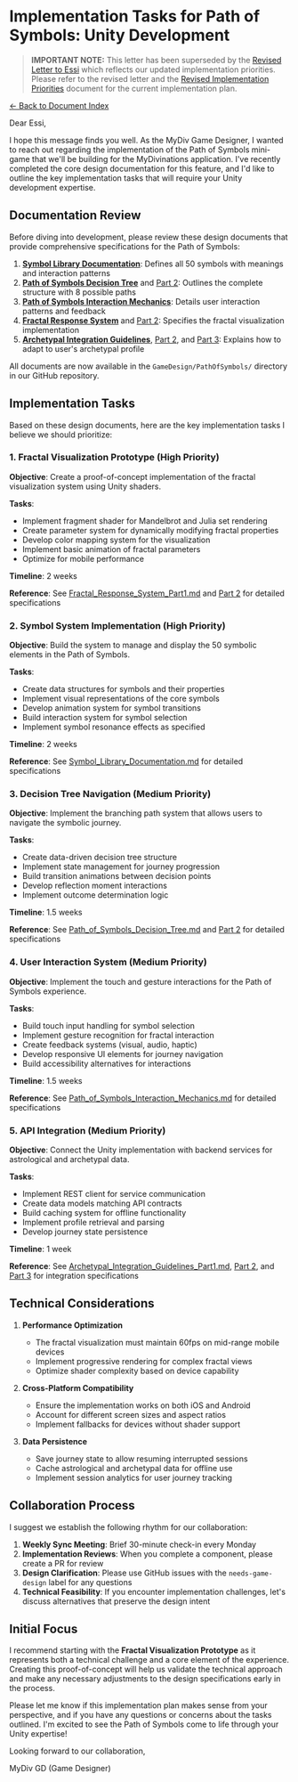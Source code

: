 # Implementation Tasks for Path of Symbols: Unity Development

> **IMPORTANT NOTE:** This letter has been superseded by the [Revised Letter to Essi](Letter_to_Essi_Unity_Developer_Revised.md) which reflects our updated implementation priorities. Please refer to the revised letter and the [Revised Implementation Priorities](Revised_Implementation_Priorities.md) document for the current implementation plan.

[← Back to Document Index](00_Document_Index.md)

Dear Essi,

I hope this message finds you well. As the MyDiv Game Designer, I wanted to reach out regarding the implementation of the Path of Symbols mini-game that we'll be building for the MyDivinations application. I've recently completed the core design documentation for this feature, and I'd like to outline the key implementation tasks that will require your Unity development expertise.

## Documentation Review

Before diving into development, please review these design documents that provide comprehensive specifications for the Path of Symbols:

1. [**Symbol Library Documentation**](Symbol_Library_Documentation.md): Defines all 50 symbols with meanings and interaction patterns
2. [**Path of Symbols Decision Tree**](Path_of_Symbols_Decision_Tree.md) and [Part 2](Path_of_Symbols_Decision_Tree_Part2.md): Outlines the complete structure with 8 possible paths
3. [**Path of Symbols Interaction Mechanics**](Path_of_Symbols_Interaction_Mechanics.md): Details user interaction patterns and feedback
4. [**Fractal Response System**](Fractal_Response_System_Part1.md) and [Part 2](Fractal_Response_System_Part2.md): Specifies the fractal visualization implementation
5. [**Archetypal Integration Guidelines**](Archetypal_Integration_Guidelines_Part1.md), [Part 2](Archetypal_Integration_Guidelines_Part2.md), and [Part 3](Archetypal_Integration_Guidelines_Part3.md): Explains how to adapt to user's archetypal profile

All documents are now available in the `GameDesign/PathOfSymbols/` directory in our GitHub repository.

## Implementation Tasks

Based on these design documents, here are the key implementation tasks I believe we should prioritize:

### 1. Fractal Visualization Prototype (High Priority)

**Objective**: Create a proof-of-concept implementation of the fractal visualization system using Unity shaders.

**Tasks**:
- Implement fragment shader for Mandelbrot and Julia set rendering
- Create parameter system for dynamically modifying fractal properties
- Develop color mapping system for the visualization
- Implement basic animation of fractal parameters
- Optimize for mobile performance

**Timeline**: 2 weeks

**Reference**: See [Fractal_Response_System_Part1.md](Fractal_Response_System_Part1.md) and [Part 2](Fractal_Response_System_Part2.md) for detailed specifications

### 2. Symbol System Implementation (High Priority)

**Objective**: Build the system to manage and display the 50 symbolic elements in the Path of Symbols.

**Tasks**:
- Create data structures for symbols and their properties
- Implement visual representations of the core symbols
- Develop animation system for symbol transitions
- Build interaction system for symbol selection
- Implement symbol resonance effects as specified

**Timeline**: 2 weeks

**Reference**: See [Symbol_Library_Documentation.md](Symbol_Library_Documentation.md) for detailed specifications

### 3. Decision Tree Navigation (Medium Priority)

**Objective**: Implement the branching path system that allows users to navigate the symbolic journey.

**Tasks**:
- Create data-driven decision tree structure
- Implement state management for journey progression
- Build transition animations between decision points
- Develop reflection moment interactions
- Implement outcome determination logic

**Timeline**: 1.5 weeks

**Reference**: See [Path_of_Symbols_Decision_Tree.md](Path_of_Symbols_Decision_Tree.md) and [Part 2](Path_of_Symbols_Decision_Tree_Part2.md) for detailed specifications

### 4. User Interaction System (Medium Priority)

**Objective**: Implement the touch and gesture interactions for the Path of Symbols experience.

**Tasks**:
- Build touch input handling for symbol selection
- Implement gesture recognition for fractal interaction
- Create feedback systems (visual, audio, haptic)
- Develop responsive UI elements for journey navigation
- Build accessibility alternatives for interactions

**Timeline**: 1.5 weeks

**Reference**: See [Path_of_Symbols_Interaction_Mechanics.md](Path_of_Symbols_Interaction_Mechanics.md) for detailed specifications

### 5. API Integration (Medium Priority)

**Objective**: Connect the Unity implementation with backend services for astrological and archetypal data.

**Tasks**:
- Implement REST client for service communication
- Create data models matching API contracts
- Build caching system for offline functionality
- Implement profile retrieval and parsing
- Develop journey state persistence

**Timeline**: 1 week

**Reference**: See [Archetypal_Integration_Guidelines_Part1.md](Archetypal_Integration_Guidelines_Part1.md), [Part 2](Archetypal_Integration_Guidelines_Part2.md), and [Part 3](Archetypal_Integration_Guidelines_Part3.md) for integration specifications

## Technical Considerations

1. **Performance Optimization**
   - The fractal visualization must maintain 60fps on mid-range mobile devices
   - Implement progressive rendering for complex fractal views
   - Optimize shader complexity based on device capability

2. **Cross-Platform Compatibility**
   - Ensure the implementation works on both iOS and Android
   - Account for different screen sizes and aspect ratios
   - Implement fallbacks for devices without shader support

3. **Data Persistence**
   - Save journey state to allow resuming interrupted sessions
   - Cache astrological and archetypal data for offline use
   - Implement session analytics for user journey tracking

## Collaboration Process

I suggest we establish the following rhythm for our collaboration:

1. **Weekly Sync Meeting**: Brief 30-minute check-in every Monday
2. **Implementation Reviews**: When you complete a component, please create a PR for review
3. **Design Clarification**: Please use GitHub issues with the `needs-game-design` label for any questions
4. **Technical Feasibility**: If you encounter implementation challenges, let's discuss alternatives that preserve the design intent

## Initial Focus

I recommend starting with the **Fractal Visualization Prototype** as it represents both a technical challenge and a core element of the experience. Creating this proof-of-concept will help us validate the technical approach and make any necessary adjustments to the design specifications early in the process.

Please let me know if this implementation plan makes sense from your perspective, and if you have any questions or concerns about the tasks outlined. I'm excited to see the Path of Symbols come to life through your Unity expertise!

Looking forward to our collaboration,

MyDiv GD (Game Designer)